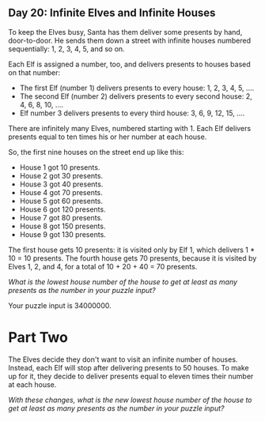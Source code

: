 Day 20: Infinite Elves and Infinite Houses 
---

To keep the Elves busy, Santa has them deliver some presents by hand, door-to-door. He sends them down a street with infinite houses numbered sequentially: 1, 2, 3, 4, 5, and so on.

Each Elf is assigned a number, too, and delivers presents to houses based on that number:

- The first Elf (number 1) delivers presents to every house: 1, 2, 3, 4, 5, ....
- The second Elf (number 2) delivers presents to every second house: 2, 4, 6, 8, 10, ....
- Elf number 3 delivers presents to every third house: 3, 6, 9, 12, 15, ....

There are infinitely many Elves, numbered starting with 1. Each Elf delivers presents equal to ten times his or her number at each house.

So, the first nine houses on the street end up like this:

- House 1 got 10 presents.
- House 2 got 30 presents.
- House 3 got 40 presents.
- House 4 got 70 presents.
- House 5 got 60 presents.
- House 6 got 120 presents.
- House 7 got 80 presents.
- House 8 got 150 presents.
- House 9 got 130 presents.

The first house gets 10 presents: it is visited only by Elf 1, which delivers 1 * 10 = 10 presents. The fourth house gets 70 presents, because it is visited by Elves 1, 2, and 4, for a total of 10 + 20 + 40 = 70 presents.

*What is the lowest house number of the house to get at least as many presents as the number in your puzzle input?*

Your puzzle input is 34000000.

Part Two 
===

The Elves decide they don't want to visit an infinite number of houses. Instead, each Elf will stop after delivering presents to 50 houses. To make up for it, they decide to deliver presents equal to eleven times their number at each house.

*With these changes, what is the new lowest house number of the house to get at least as many presents as the number in your puzzle input?*